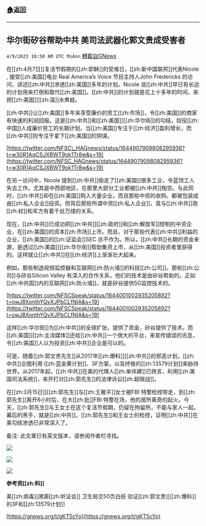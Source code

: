 ###  [:house:返回](README.md)
---


## 华尔街矽谷帮助中共  美司法武器化郭文贵成受害者
`4/9/2023 10:50 AM UTC MsAnn` [轉載自GNews](https://gnews.org/articles/1081247)

在[[zh:4月7日]]复活节假期的[[zh:耶稣]]的受难日，[[zh:新中国联邦]]代表Nicole , 接受[[zh:美国]]电台 Real America’s Voice 节目主持人John Fredericks 的访问，讲述[[zh:中共]]渗透[[zh:美国]]多年的计划。Nicole 说[[zh:中共]]早已有长远的计划用来打倒和取代[[zh:美国]]。[[zh:中共]]的计划就是花上十多年的时间，来把[[zh:美国]][[zh:温]]水煮蛙。

[[zh:中共]]让[[zh:美国]]多年来享受廉价的劳工[[zh:市场]]，令[[zh:美国]]的商家有快速的利润回报。这是[[zh:中共]]和[[zh:美国]][[zh:华尔街]]的勾结，奴役[[zh:中国]]人成廉价劳工的长期计划。当[[zh:美国]]专注于[[zh:经济]]盈利增长，而[[zh:中共]]则专注于拿下[[zh:美国]]的阴谋。

 [https://twitter.com/NFSC\_HAGnews/status/1644907909808295936?t=w30R1AqCSJXBWT9ok1Tr8w&s=19](https://twitter.com/NFSC_HAGnews/status/1644907909808295936?t=w30R1AqCSJXBWT9ok1Tr8w&s=19)

在另一访问中，Nicole 提到[[zh:中共]]偷走了[[zh:美国]]很多工业，令蓝领工人失去工作。尤其是中西部地区，在那里大部分工业都被[[zh:中共]]掏空。与此同时，[[zh:中共]]却在[[zh:美国]]购入大量企业，而且那些中资的收购，都被包装成由[[zh:私人企业]]投资。但背后那些所谓中资[[zh:私人企业]]，竟与[[zh:中共]]政[[zh:权]]和军方有着千丝万缕的关系。

现在，[[zh:中共]]已成功把[[zh:中共]][[zh:政府]]和[[zh:解放军]]控制的中资企业，在[[zh:美国]]的资本[[zh:市场]]上市。而且，对于那些代表[[zh:中共]]利益的企业，[[zh:美国]]的[[zh:证监会]]SEC 亦不作为。所以，[[zh:中共]]长期的资金来源，是透过[[zh:美国]][[zh:华尔街]]帮助集资上市，从[[zh:美国]]投资者里获得的。这样就让[[zh:中共]]在[[zh:经济]]上渐渐壮大起来。

例如，那些制造视频监控器和互联网[[zh:防火墙]]的科技[[zh:公司]]。那些[[zh:公司]]与矽谷Silicon Valley 有深入的合作关系，他们的技术是由矽谷帮助的。正如[[zh:中共国]]内的互联网[[zh:防火墙]]，就是矽谷提供5G监控技术的。

 [https://twitter.com/NFSCSpeak/status/1644001002935205892?t=owJ8XonthYQvXJPbCLfNIA&s=19](https://twitter.com/NFSCSpeak/status/1644001002935205892?t=owJ8XonthYQvXJPbCLfNIA&s=19)

这样[[zh:华尔街]]为[[zh:中共]]的全球扩张，提供了资金，矽谷提供了技术。而[[zh:美国]][[zh:主流媒体]]还给[[zh:中共]]一个很大的平台，来宣传错误的讯息，令[[zh:美国]]人以为投资[[zh:中共]]企业是可以的。

可是，随着[[zh:郭文贵先生]]从2017年[[zh:爆料]][[zh:中共]]的邪恶计划，[[zh:中共]]企图利用 [[zh:蓝金黄计划]]、3F方案，以及终极的[[zh:13579计划]]来胁持世界。从2017年起，[[zh:中共]]在美的代理人[[zh:单伟建]]已扬言，利用[[zh:美国司法系统]]，来开打对[[zh:郭先生]]的法律诉讼[[zh:超限战]]。

在[[zh:3月15日]][[zh:郭先生]]与[[zh:王雁平]]女士被FBI 特警检控带走，到[[zh:郭先生]]离开6小时后，在大[[zh:批]]FBI 特警在场，他的居所离奇的起火。今天，[[zh:郭先生]]与王女士在这个复活节假期，仍留在拘留所，不能与家人一起。幕后的黑手，就是[[zh:中共]]。[[zh:郭先生]]和王女士的检控，证明[[zh:中共]]在美勾结渗透已非常深入了。

备注: 此文章已有英文版本，请参阅作者栏寻找。

![](https://i.imgur.com/6lAJFjB.jpg)


![](https://i.imgur.com/KkMOBQS.jpg)

![](https://i.imgur.com/ZzeP8YJ.jpg)

**参考资[[zh:料]]**

美[[zh:病毒]]溯源[[zh:听证会]] 卫生局交50页白纸 验证[[zh:郭文贵]][[zh:爆料]]的3F和[[zh:13579计划]]

[https://gnews.org/t/gKT5cYo](https://gnews.org/t/gKT5cYo)





